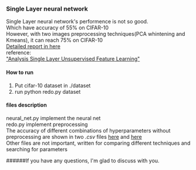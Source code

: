 ### Single Layer neural network
Single Layer neural network's performence is not so good.  
Which have accuracy of 55% on CIFAR-10  
However, with two images preprocessing techniques(PCA whintening and Kmeans), it can reach 75% on CIFAR-10  
[Detailed report in here](https://github.com/yihui-he/Single-Layer-neural-network-with-PCAwhitening-Kmeans/blob/master/report/mp1_Yihui%20He.pdf)  
reference:  
["Analysis Single Layer Unsupervised Feature Learning"](https://github.com/yihui-he/Single-Layer-neural-network-with-PCAwhitening-Kmeans/blob/master/paper/AnalysisSingleLayerUnsupervisedFeatureLearning.pdf)  
#### How to run  
1. Put cifar-10 dataset in ./dataset
2. run python redo.py dataset

#### files description
neural_net.py implement the neural net  
redo.py implement preprocessing  
The accuracy of different combinations of hyperparameters without preprocessing are shown in two *.csv* files 
[here](https://github.com/yihui-he/Single-Layer-neural-network-with-PCAwhitening-Kmeans/blob/master/fine_grained_nn.csv) and [here](https://github.com/yihui-he/Single-Layer-neural-network-with-PCAwhitening-Kmeans/blob/master/naive_nn.csv)  
Other files are not important, written for comparing different techniques and searching for parameters  
  
  
######If you have any questions, I'm glad to discuss with you.
